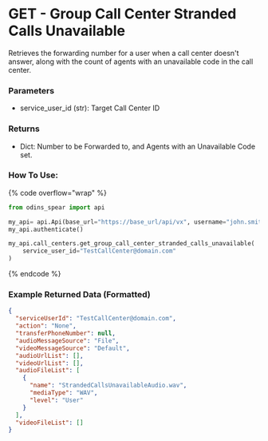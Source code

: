# GET - Group Call Center Stranded Calls Unavailable

Retrieves the forwarding number for a user when a call center doesn't answer, along with the count of agents with an unavailable code in the call center.

### Parameters&#x20;

* service_user_id (str): Target Call Center ID

### Returns

* Dict: Number to be Forwarded to, and Agents with an Unavailable Code set.

### How To Use:

{% code overflow="wrap" %}
```python
from odins_spear import api

my_api= api.Api(base_url="https://base_url/api/vx", username="john.smith", password="ODIN_INSTANCE_1")
my_api.authenticate()

my_api.call_centers.get_group_call_center_stranded_calls_unavailable(
    service_user_id="TestCallCenter@domain.com"
)
```
{% endcode %}

### Example Returned Data (Formatted)
```json
{
  "serviceUserId": "TestCallCenter@domain.com",
  "action": "None",
  "transferPhoneNumber": null,
  "audioMessageSource": "File",
  "videoMessageSource": "Default",
  "audioUrlList": [],
  "videoUrlList": [],
  "audioFileList": [
    {
      "name": "StrandedCallsUnavailableAudio.wav",
      "mediaType": "WAV",
      "level": "User"
    }
  ],
  "videoFileList": []
}
```
